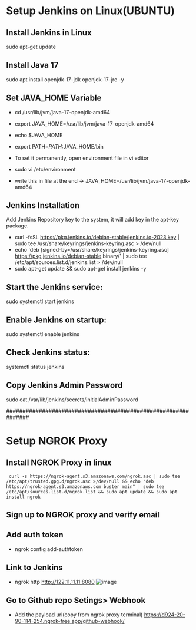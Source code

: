 # Setup Jenkins on Linux(UBUNTU)

## Install Jenkins in Linux
  sudo apt-get update

## Install Java 17
  sudo apt install openjdk-17-jdk openjdk-17-jre -y


## Set JAVA_HOME Variable
- cd /usr/lib/jvm/java-17-openjdk-amd64
- export JAVA_HOME=/usr/lib/jvm/java-17-openjdk-amd64
- echo $JAVA_HOME
- export PATH=$PATH:$JAVA_HOME/bin
  
- To set it permanently, open environment file in vi editor
- sudo vi /etc/environment
- write this in file at the end -> JAVA_HOME=/usr/lib/jvm/java-17-openjdk-amd64

## Jenkins Installation
  Add Jenkins Repository key to the system, it will add key in the apt-key package.
  - curl -fsSL https://pkg.jenkins.io/debian-stable/jenkins.io-2023.key | sudo tee /usr/share/keyrings/jenkins-keyring.asc > /dev/null
  - echo 'deb [signed-by=/usr/share/keyrings/jenkins-keyring.asc] https://pkg.jenkins.io/debian-stable binary/' | sudo tee /etc/apt/sources.list.d/jenkins.list > /dev/null
  - sudo apt-get update && sudo apt-get install jenkins -y

    
## Start the Jenkins service:
  sudo systemctl start jenkins

## Enable Jenkins on startup:
  sudo systemctl enable jenkins

## Check Jenkins status:
  systemctl status jenkins

## Copy Jenkins Admin Password
  sudo cat /var/lib/jenkins/secrets/initialAdminPassword

###############################################################

# Setup NGROK Proxy

## Install NGROK Proxy in linux
     curl -s https://ngrok-agent.s3.amazonaws.com/ngrok.asc | sudo tee /etc/apt/trusted.gpg.d/ngrok.asc >/dev/null && echo "deb https://ngrok-agent.s3.amazonaws.com buster main" | sudo tee /etc/apt/sources.list.d/ngrok.list && sudo apt update && sudo apt install ngrok
  
## Sign up to NGROK proxy and verify email

## Add auth token
- ngrok config add-authtoken <token>

## Link to Jenkins
- ngrok http http://122.11.11.11:8080
    ![image](https://github.com/partha2mohapatra/DevopsNote/assets/111627485/024ac915-7870-45bf-bbfe-9d4c24cef65e)

## Go to Github repo Setings> Webhook
- Add the payload url(copy from ngrok proxy terminal)
    https://d924-20-90-114-254.ngrok-free.app/github-webhook/




